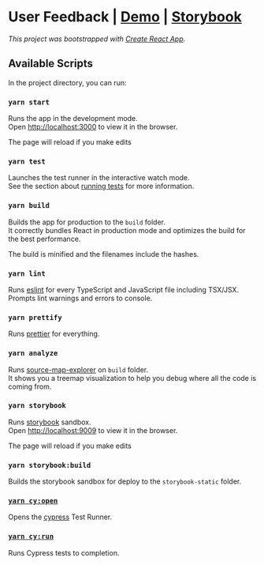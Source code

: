 # User Feedback | [Demo](https://bit.ly/user-feedback-app) | [Storybook](https://bit.ly/user-feedback-ui)

_This project was bootstrapped with [Create React App](https://github.com/facebook/create-react-app)._

## Available Scripts

In the project directory, you can run:

### `yarn start`

Runs the app in the development mode.<br />
Open [http://localhost:3000](http://localhost:3000) to view it in the browser.

The page will reload if you make edits

### `yarn test`

Launches the test runner in the interactive watch mode.<br />
See the section about [running tests](https://facebook.github.io/create-react-app/docs/running-tests) for more information.

### `yarn build`

Builds the app for production to the `build` folder.<br />
It correctly bundles React in production mode and optimizes the build for the best performance.

The build is minified and the filenames include the hashes.

### `yarn lint`

Runs [eslint](https://eslint.org/) for every TypeScript and JavaScript file including TSX/JSX.<br />
Prompts lint warnings and errors to console.

### `yarn prettify`

Runs [prettier](https://prettier.io/) for everything.

### `yarn analyze`

Runs [source-map-explorer](https://www.npmjs.com/package/source-map-explorer) on `build` folder.<br />
It shows you a treemap visualization to help you debug where all the code is coming from.

### `yarn storybook`

Runs [storybook](https://storybook.js.org/) sandbox.<br />
Open [http://localhost:9009](http://localhost:9009) to view it in the browser.

The page will reload if you make edits

### `yarn storybook:build`

Builds the storybook sandbox for deploy to the `storybook-static` folder.

### [`yarn cy:open`](https://docs.cypress.io/guides/guides/command-line.html#cypress-open)

Opens the [cypress](https://www.cypress.io/) Test Runner.

### [`yarn cy:run`](https://docs.cypress.io/guides/guides/command-line.html#cypress-run)

Runs Cypress tests to completion.
